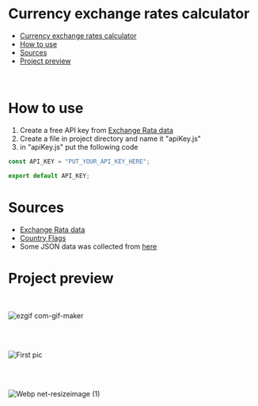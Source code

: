 # Currency exchange rates calculator

- [Currency exchange rates calculator](#currency-exchange-rates-calculator)
- [How to use](#how-to-use)
- [Sources](#sources)
- [Project preview](#project-preview)

</br>

# How to use

1. Create a free API key from [Exchange Rata data](https://www.exchangerate-api.com/)
2. Create a file in project directory and name it "apiKey.js"
3. in "apiKey.js" put the following code

```javascript
const API_KEY = "PUT_YOUR_API_KEY_HERE";

export default API_KEY;
```

# Sources

- [Exchange Rata data](https://www.exchangerate-api.com/)
- [Country Flags](https://www.countryflags.io)
- Some JSON data was collected from [here](https://www.localeplanet.com/api/)

# Project preview

</br>

![ezgif com-gif-maker](https://user-images.githubusercontent.com/86148846/122991404-a53d6800-d3ad-11eb-8b5e-d41269185407.gif)

</br>
</br>

![First pic](https://user-images.githubusercontent.com/86148846/122977543-36a4de00-d39e-11eb-8825-c6299cd84ef5.png)

</br>
</br>

![Webp net-resizeimage (1)](https://user-images.githubusercontent.com/86148846/122995663-8e4d4480-d3b2-11eb-9dae-c2bdc3b27a5c.png)
